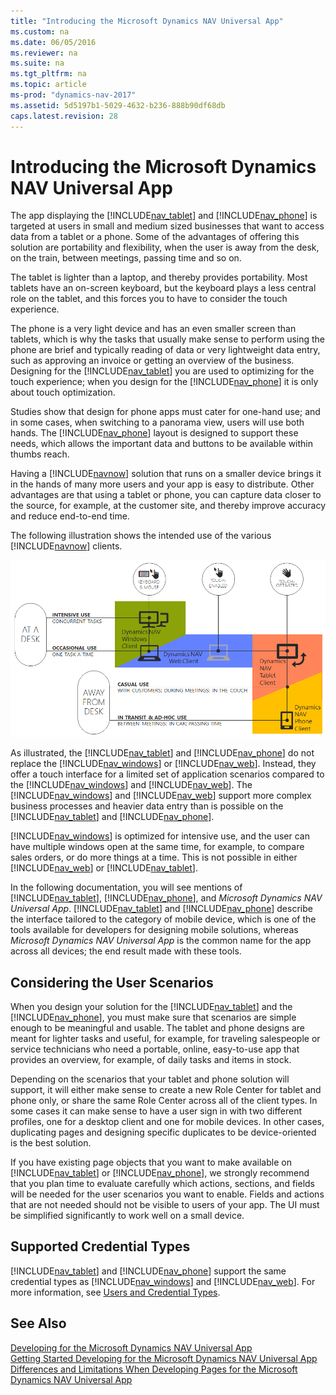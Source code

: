 ```yaml
---
title: "Introducing the Microsoft Dynamics NAV Universal App"
ms.custom: na
ms.date: 06/05/2016
ms.reviewer: na
ms.suite: na
ms.tgt_pltfrm: na
ms.topic: article
ms-prod: "dynamics-nav-2017"
ms.assetid: 5d5197b1-5029-4632-b236-888b90df68db
caps.latest.revision: 28
---
```

# Introducing the Microsoft Dynamics NAV Universal App
The app displaying the [!INCLUDE[nav_tablet](includes/nav_tablet_md.md)] and [!INCLUDE[nav_phone](includes/nav_phone_md.md)] is targeted at users in small and medium sized businesses that want to access data from a tablet or a phone. Some of the advantages of offering this solution are portability and flexibility, when the user is away from the desk, on the train, between meetings, passing time and so on.  
  
 The tablet is lighter than a laptop, and thereby provides portability. Most tablets have an on-screen keyboard, but the keyboard plays a less central role on the tablet, and this forces you to have to consider the touch experience.  
  
 The phone is a very light device and has an even smaller screen than tablets, which is why the tasks that usually make sense to perform using the phone are brief and typically reading of data or very lightweight data entry, such as approving an invoice or getting an overview of the business. Designing for the [!INCLUDE[nav_tablet](includes/nav_tablet_md.md)] you are used to optimizing for the touch experience; when you design for the [!INCLUDE[nav_phone](includes/nav_phone_md.md)] it is only about touch optimization.  
  
 Studies show that design for phone apps must cater for one-hand use; and in some cases, when switching to a panorama view, users will use both hands. The [!INCLUDE[nav_phone](includes/nav_phone_md.md)] layout is designed to support these needs, which allows the important data and buttons to be available within thumbs reach.  
  
 Having a [!INCLUDE[navnow](includes/navnow_md.md)] solution that runs on a smaller device brings it in the hands of many more users and your app is easy to distribute. Other advantages are that using a tablet or phone, you can capture data closer to the source, for example, at the customer site, and thereby improve accuracy and reduce end-to-end time.  
  
 The following illustration shows the intended use of the various [!INCLUDE[navnow](includes/navnow_md.md)] clients.  
  
 ![Illustrates the different NAV clients available](media/Client_DifferentDisplayTargetsIllustration.png "Client\_DifferentDisplayTargetsIllustration")  
  
 As illustrated, the [!INCLUDE[nav_tablet](includes/nav_tablet_md.md)] and [!INCLUDE[nav_phone](includes/nav_phone_md.md)] do not replace the [!INCLUDE[nav_windows](includes/nav_windows_md.md)] or [!INCLUDE[nav_web](includes/nav_web_md.md)]. Instead, they offer a touch interface for a limited set of application scenarios compared to the [!INCLUDE[nav_windows](includes/nav_windows_md.md)] and [!INCLUDE[nav_web](includes/nav_web_md.md)]. The [!INCLUDE[nav_windows](includes/nav_windows_md.md)] and [!INCLUDE[nav_web](includes/nav_web_md.md)] support more complex business processes and heavier data entry than is possible on the [!INCLUDE[nav_tablet](includes/nav_tablet_md.md)] and [!INCLUDE[nav_phone](includes/nav_phone_md.md)].  
  
 [!INCLUDE[nav_windows](includes/nav_windows_md.md)] is optimized for intensive use, and the user can have multiple windows open at the same time, for example, to compare sales orders, or do more things at a time. This is not possible in either [!INCLUDE[nav_web](includes/nav_web_md.md)] or [!INCLUDE[nav_tablet](includes/nav_tablet_md.md)].  
  
 In the following documentation, you will see mentions of [!INCLUDE[nav_tablet](includes/nav_tablet_md.md)], [!INCLUDE[nav_phone](includes/nav_phone_md.md)], and *Microsoft Dynamics NAV Universal App*. [!INCLUDE[nav_tablet](includes/nav_tablet_md.md)] and [!INCLUDE[nav_phone](includes/nav_phone_md.md)] describe the interface tailored to the category of mobile device, which is one of the tools available for developers for designing mobile solutions, whereas *Microsoft Dynamics NAV Universal App* is the common name for the app across all devices; the end result made with these tools.  
  
## Considering the User Scenarios  
 When you design your solution for the [!INCLUDE[nav_tablet](includes/nav_tablet_md.md)] and the [!INCLUDE[nav_phone](includes/nav_phone_md.md)], you must make sure that scenarios are simple enough to be meaningful and usable. The tablet and phone designs are meant for lighter tasks and useful, for example, for traveling salespeople or service technicians who need a portable, online, easy-to-use app that provides an overview, for example, of daily tasks and items in stock.  
  
 Depending on the scenarios that your tablet and phone solution will support, it will either make sense to create a new Role Center for tablet and phone only, or share the same Role Center across all of the client types. In some cases it can make sense to have a user sign in with two different profiles, one for a desktop client and one for mobile devices. In other cases, duplicating pages and designing specific duplicates to be device-oriented is the best solution.  
  
 If you have existing page objects that you want to make available on [!INCLUDE[nav_tablet](includes/nav_tablet_md.md)] or [!INCLUDE[nav_phone](includes/nav_phone_md.md)], we strongly recommend that you plan time to evaluate carefully which actions, sections, and fields will be needed for the user scenarios you want to enable. Fields and actions that are not needed should not be visible to users of your app. The UI must be simplified significantly to work well on a small device.  
  
## Supported Credential Types  
 [!INCLUDE[nav_tablet](includes/nav_tablet_md.md)] and [!INCLUDE[nav_phone](includes/nav_phone_md.md)] support the same credential types as [!INCLUDE[nav_windows](includes/nav_windows_md.md)] and [!INCLUDE[nav_web](includes/nav_web_md.md)]. For more information, see [Users and Credential Types](Users-and-Credential-Types.md).  
  
## See Also  
 [Developing for the Microsoft Dynamics NAV Universal App](Developing-for-the-Microsoft-Dynamics-NAV-Universal-App.md)   
 [Getting Started Developing for the Microsoft Dynamics NAV Universal App](Getting-Started-Developing-for-the-Microsoft-Dynamics-NAV-Universal-App.md)   
 [Differences and Limitations When Developing Pages for the Microsoft Dynamics NAV Universal App](Differences-and-Limitations-When-Developing-Pages-for-the-Microsoft-Dynamics-NAV-Universal-App.md)